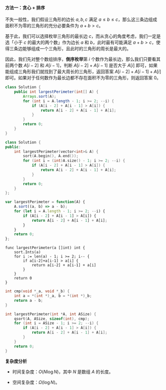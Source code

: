 #### 方法一：贪心 + 排序

不失一般性，我们假设三角形的边长 $a,b,c$ 满足 $a \leq b \leq c$，那么这三条边组成面积不为零的三角形的充分必要条件为 $a+b>c$。

基于此，我们可以选择枚举三角形的最长边 $c$，而从贪心的角度考虑，我们一定是选「小于 $c$ 的最大的两个数」作为边长 $a$ 和 $b$，此时最有可能满足 $a+b>c$，使得三条边能够组成一个三角形，且此时的三角形的周长是最大的。

因此，我们先对整个数组排序，**倒序枚举**第 $i$ 个数作为最长边，那么我们只要看其前两个数 $A[i-2]$ 和 $A[i-1]$，判断 $A[i-2]+A[i-1]$ 是否大于 $A[i]$ 即可，如果能组成三角形我们就找到了最大周长的三角形，返回答案 $A[i-2]+A[i-1]+A[i]$ 即可。如果对于任何数作为最长边都不存在面积不为零的三角形，则返回答案 $0$。

```Java [sol1-Java]
class Solution {
    public int largestPerimeter(int[] A) {
        Arrays.sort(A);
        for (int i = A.length - 1; i >= 2; --i) {
            if (A[i - 2] + A[i - 1] > A[i]) {
                return A[i - 2] + A[i - 1] + A[i];
            }
        }
        return 0;
    }
}
```

```C++ [sol1-C++]
class Solution {
public:
    int largestPerimeter(vector<int>& A) {
        sort(A.begin(), A.end());
        for (int i = (int)A.size() - 1; i >= 2; --i) {
            if (A[i - 2] + A[i - 1] > A[i]) {
                return A[i - 2] + A[i - 1] + A[i];
            }
        }
        return 0;
    }
};
```

```JavaScript [sol1-JavaScript]
var largestPerimeter = function(A) {
    A.sort((a, b) => a - b);
    for (let i = A.length - 1; i >= 2; --i) {
        if (A[i - 2] + A[i - 1] > A[i]) {
            return A[i - 2] + A[i - 1] + A[i];
        }
    }
    return 0;
};
```

```Golang [sol1-Golang]
func largestPerimeter(a []int) int {
    sort.Ints(a)
    for i := len(a) - 1; i >= 2; i-- {
        if a[i-2]+a[i-1] > a[i] {
            return a[i-2] + a[i-1] + a[i]
        }
    }
    return 0
}
```

```C [sol1-C]
int cmp(void *_a, void *_b) {
    int a = *(int *)_a, b = *(int *)_b;
    return a - b;
}

int largestPerimeter(int *A, int ASize) {
    qsort(A, ASize, sizeof(int), cmp);
    for (int i = ASize - 1; i >= 2; --i) {
        if (A[i - 2] + A[i - 1] > A[i]) {
            return A[i - 2] + A[i - 1] + A[i];
        }
    }
    return 0;
}
```

**复杂度分析**

* 时间复杂度：$O(N \log N)$，其中 $N$ 是数组 $A$ 的长度。

* 空间复杂度：$\Omega(\log N)$。